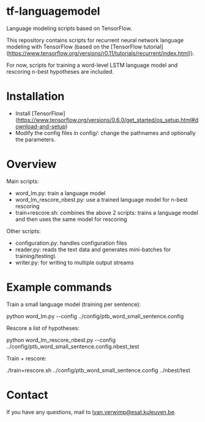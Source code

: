 # tf-languagemodel
Language modeling scripts based on TensorFlow.

This repository contains scripts for recurrent neural network language modeling with TensorFlow (based on the [TensorFlow tutorial] (https://www.tensorflow.org/versions/r0.11/tutorials/recurrent/index.html)).

For now, scripts for training a word-level LSTM language model and rescoring n-best hypotheses are included.

# Installation

* Install [TensorFlow] (https://www.tensorflow.org/versions/0.6.0/get_started/os_setup.html#download-and-setup)
* Modify the config files in config/: change the pathnames and optionally the parameters.

# Overview

Main scripts:

* word_lm.py: train a language model
* word_lm_rescore_nbest.py: use a trained language model for n-best rescoring
* train+rescore.sh: combines the above 2 scripts: trains a language model and then uses the same model for rescoring

Other scripts:

* configuration.py: handles configuration files
* reader.py: reads the text data and generates mini-batches for training/testing\
* writer.py: for writing to multiple output streams

# Example commands

Train a small language model (training per sentence):

python word_lm.py --config ../config/ptb_word_small_sentence.config

Rescore a list of hypotheses:

python word_lm_rescore_nbest.py --config ../config/ptb_word_small_sentence.config.nbest_test

Train + rescore:

./train+rescore.sh ../config/ptb_word_small_sentence.config ../nbest/test

# Contact

If you have any questions, mail to lyan.verwimp@esat.kuleuven.be.
